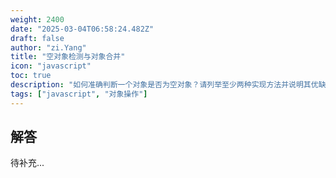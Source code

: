 ```yaml
---
weight: 2400
date: "2025-03-04T06:58:24.482Z"
draft: false
author: "zi.Yang"
title: "空对象检测与对象合并"
icon: "javascript"
toc: true
description: "如何准确判断一个对象是否为空对象？请列举至少两种实现方法并说明其优缺点。同时请解释Object.assign()在合并多个对象时的属性覆盖规则。"
tags: ["javascript", "对象操作"]
---
```


## 解答

待补充...
